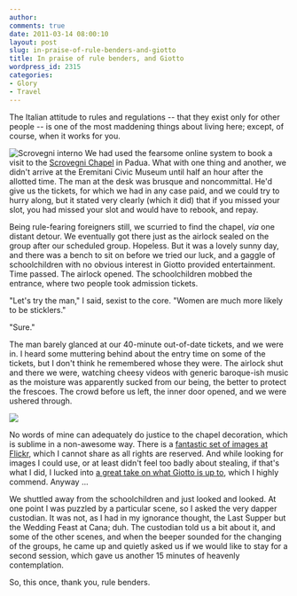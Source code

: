 ```yaml
---
author:
comments: true
date: 2011-03-14 08:00:10
layout: post
slug: in-praise-of-rule-benders-and-giotto
title: In praise of rule benders, and Giotto
wordpress_id: 2315
categories:
- Glory
- Travel
---
```


The Italian attitude to rules and regulations -- that they exist only for other people -- is one of the most maddening things about living here; except, of course, when it works for you.

![Scrovegni interno](/uploads/2011/03/scrovegni-interno.jpg) We had used the fearsome online system to book a visit to the [Scrovegni Chapel](http://www.cappelladegliscrovegni.it/eng/index_e.htm) in Padua. What with one thing and another, we didn't arrive at the Eremitani Civic Museum until half an hour after the allotted time. The man at the desk was brusque and noncommittal. He'd give us the tickets, for which we had in any case paid, and we could try to hurry along, but it stated  very clearly (which it did) that if you missed your slot, you had missed your slot and would have to rebook, and repay.

Being rule-fearing foreigners still, we scurried to find the chapel, _via_ one distant detour. We eventually got there just as the airlock sealed on the group after our scheduled group. Hopeless. But it was a lovely sunny day, and there was a bench to sit on before we tried our luck, and a gaggle of schoolchildren with no obvious interest in Giotto provided entertainment. Time passed. The airlock opened. The schoolchildren mobbed the entrance, where two people took admission tickets.

"Let's try the man," I said, sexist to the core. "Women are much more likely to be sticklers."

"Sure."

The man barely glanced at our 40-minute out-of-date tickets, and we were in. I heard some muttering behind about the entry time on some of the tickets, but I don't think he remembered whose they were. The airlock shut and there we were, watching cheesy videos with generic baroque-ish music as the moisture was apparently sucked from our being, the better to protect the frescoes. The crowd before us left, the inner door opened, and we were ushered through.

[
![](/uploads/2011/03/SGF-giudizio-llvl-405x300.jpg)](/uploads/2011/03/SGF-giudizio-llvl.jpg)

No words of mine can adequately do justice to the chapel decoration, which is sublime in a non-awesome way. There is a [fantastic set of images at Flickr](http://www.flickr.com/photos/renzodionigi/sets/72157621044210814/with/3689563687/), which I cannot share as all rights are reserved. And while looking for images I could use, or at least didn't feel too badly about stealing, if that's what I did, I lucked into [a great take on what Giotto is up to](http://paulkarasik.blogspot.com/2009/06/reading-picture-writing-on-wall-ii.html), which I highly commend. Anyway ...

We shuttled away from the schoolchildren and just looked and looked. At one point I was puzzled by a particular scene, so I asked the very dapper custodian. It was not, as I had in my ignorance thought, the Last Supper but the Wedding Feast at Cana; duh. The custodian told us a bit about it, and some of the other scenes, and when the beeper sounded for the changing of the groups, he came up and quietly asked us if we would like to stay for a second session, which gave us another 15 minutes of heavenly contemplation.

So, this once, thank you, rule benders.

